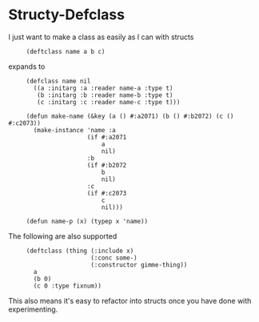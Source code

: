 # Structy-Defclass

I just want to make a class as easily as I can with structs


```
     (deftclass name a b c)
```

expands to

```
     (defclass name nil
       ((a :initarg :a :reader name-a :type t)
        (b :initarg :b :reader name-b :type t)
        (c :initarg :c :reader name-c :type t)))

     (defun make-name (&key (a () #:a2071) (b () #:b2072) (c () #:c2073))
       (make-instance 'name :a
                      (if #:a2071
                          a
                          nil)
                      :b
                      (if #:b2072
                          b
                          nil)
                      :c
                      (if #:c2073
                          c
                          nil)))

     (defun name-p (x) (typep x 'name))
```

The following are also supported

```
	 (deftclass (thing (:include x)
					   (:conc some-)
					   (:constructor gimme-thing))
	   a
	   (b 0)
	   (c 0 :type fixnum))
```

This also means it's easy to refactor into structs once you have done with experimenting.
